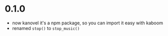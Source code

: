 # 0.1.0

-   now kanovel it's a npm package, so you can import it easy with kaboom
-   renamed `stop()` to `stop_music()`
